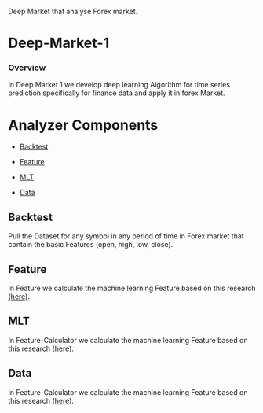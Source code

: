 Deep Market that analyse Forex market.


# Deep-Market-1

### Overview

In Deep Market 1 we develop deep learning Algorithm for time series prediction specifically for finance data and apply it in forex Market.

# Analyzer Components

* [Backtest](#Backtest)

* [Feature](#Feature)

* [MLT](#MLT)

* [Data](#Data)


## Backtest

Pull the Dataset for any symbol in any period of time in Forex market that contain the basic Features
(open, high, low, close).

   
## Feature

In Feature we calculate the machine learning Feature based on this research [(here)](http://www.wseas.us/e-library/conferences/2011/Penang/ACRE/ACRE-05.pdf).


## MLT

In Feature-Calculator we calculate the machine learning Feature based on this research [(here)](http://www.wseas.us/e-library/conferences/2011/Penang/ACRE/ACRE-05.pdf).


## Data

In Feature-Calculator we calculate the machine learning Feature based on this research [(here)](http://www.wseas.us/e-library/conferences/2011/Penang/ACRE/ACRE-05.pdf).

